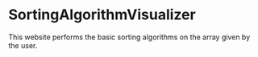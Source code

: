 # SortingAlgorithmVisualizer
This website performs the basic sorting algorithms on the array given by the user.
